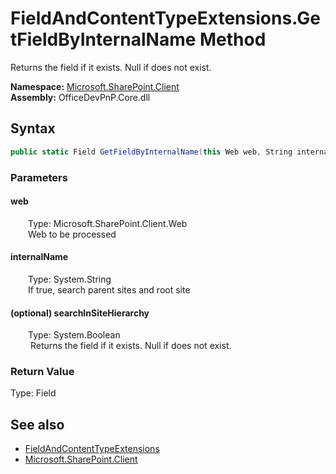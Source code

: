 # FieldAndContentTypeExtensions.GetFieldByInternalName Method  
 Returns the field if it exists. Null if does not exist.   

**Namespace:** [Microsoft.SharePoint.Client](Microsoft.SharePoint.Client.md)  
**Assembly:** OfficeDevPnP.Core.dll  
## Syntax
```C#
public static Field GetFieldByInternalName(this Web web, String internalName, Boolean searchInSiteHierarchy = False)
```
### Parameters
#### web  
&emsp;&emsp;Type: Microsoft.SharePoint.Client.Web  
&emsp;&emsp;Web to be processed  

  

#### internalName  
&emsp;&emsp;Type: System.String  
&emsp;&emsp;If true, search parent sites and root site  

  

#### (optional) searchInSiteHierarchy  
&emsp;&emsp;Type: System.Boolean  
&emsp;&emsp; Returns the field if it exists. Null if does not exist.   

  

### Return Value
Type: Field  
  


## See also
- [FieldAndContentTypeExtensions](Microsoft.SharePoint.Client.FieldAndContentTypeExtensions.md) 
- [Microsoft.SharePoint.Client](Microsoft.SharePoint.Client.md) 
